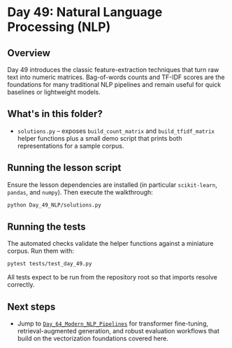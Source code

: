 # Day 49: Natural Language Processing (NLP)

## Overview

Day 49 introduces the classic feature-extraction techniques that turn raw
text into numeric matrices. Bag-of-words counts and TF-IDF scores are the
foundations for many traditional NLP pipelines and remain useful for quick
baselines or lightweight models.

## What's in this folder?

- `solutions.py` – exposes `build_count_matrix` and `build_tfidf_matrix`
  helper functions plus a small demo script that prints both
  representations for a sample corpus.

## Running the lesson script

Ensure the lesson dependencies are installed (in particular
`scikit-learn`, `pandas`, and `numpy`). Then execute the walkthrough:

```bash
python Day_49_NLP/solutions.py
```

## Running the tests

The automated checks validate the helper functions against a miniature
corpus. Run them with:

```bash
pytest tests/test_day_49.py
```

All tests expect to be run from the repository root so that imports
resolve correctly.

## Next steps

- Jump to [`Day_64_Modern_NLP_Pipelines`](../Day_64_Modern_NLP_Pipelines/README.md)
  for transformer fine-tuning, retrieval-augmented generation, and robust
  evaluation workflows that build on the vectorization foundations covered
  here.
